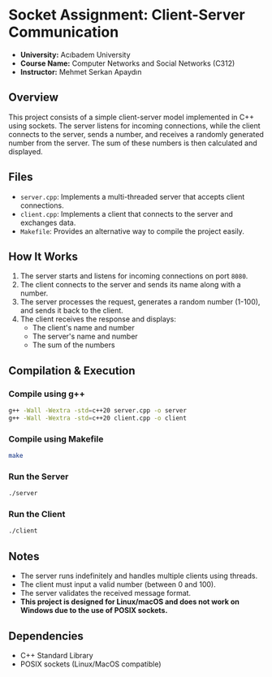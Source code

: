 # Socket Assignment: Client-Server Communication

- **University:** Acıbadem University
- **Course Name:** Computer Networks and Social Networks (C312)
- **Instructor:** Mehmet Serkan Apaydın

## Overview
This project consists of a simple client-server model implemented in C++ using sockets. The server listens for incoming connections, while the client connects to the server, sends a number, and receives a randomly generated number from the server. The sum of these numbers is then calculated and displayed.

## Files
- `server.cpp`: Implements a multi-threaded server that accepts client connections.
- `client.cpp`: Implements a client that connects to the server and exchanges data.
- `Makefile`: Provides an alternative way to compile the project easily.

## How It Works
1. The server starts and listens for incoming connections on port `8080`.
2. The client connects to the server and sends its name along with a number.
3. The server processes the request, generates a random number (1-100), and sends it back to the client.
4. The client receives the response and displays:
   - The client's name and number
   - The server's name and number
   - The sum of the numbers

## Compilation & Execution
### Compile using g++
```sh
g++ -Wall -Wextra -std=c++20 server.cpp -o server
g++ -Wall -Wextra -std=c++20 client.cpp -o client
```

### Compile using Makefile
```sh
make
```

### Run the Server
```sh
./server
```

### Run the Client
```sh
./client
```

## Notes
- The server runs indefinitely and handles multiple clients using threads.
- The client must input a valid number (between 0 and 100).
- The server validates the received message format.
- **This project is designed for Linux/macOS and does not work on Windows due to the use of POSIX sockets.**

## Dependencies
- C++ Standard Library
- POSIX sockets (Linux/MacOS compatible)

